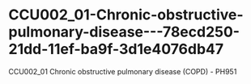 # CCU002_01-Chronic-obstructive-pulmonary-disease---78ecd250-21dd-11ef-ba9f-3d1e4076db47
CCU002_01 Chronic obstructive pulmonary disease (COPD) - PH951
